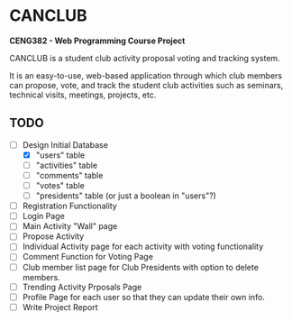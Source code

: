 # CANCLUB
**CENG382 - Web Programming Course Project**

CANCLUB is a student club activity proposal voting and tracking system.

It is an easy-to-use, web-based application through which club members can propose, vote, and track the student club activities such as seminars, technical visits, meetings, projects, etc.

## TODO

- [ ] Design Initial Database
  - [x] "users" table
  - [ ] "activities" table
  - [ ] "comments" table
  - [ ] "votes" table
  - [ ] "presidents" table (or just a boolean in "users"?)
- [ ] Registration Functionality
- [ ] Login Page
- [ ] Main Activity "Wall" page
- [ ] Propose Activity
- [ ] Individual Activity page for each activity with voting functionality
- [ ] Comment Function for Voting Page
- [ ] Club member list page for Club Presidents with option to delete members.
- [ ] Trending Activity Prposals Page
- [ ] Profile Page for each user so that they can update their own info.
- [ ] Write Project Report
